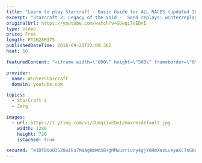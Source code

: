 ```yaml
---
title: "Learn to play Starcraft - Basic Guide for ALL RACES (updated 2017) #2"
excerpt: "Starcraft 2: Legacy of the Void -  Send replays: winterreplays@gmail.com ( -- Watch live at https://www.twitch.tv/wintergaming"
originalUrl: https://youtube.com/watch?v=GUeqi7vEDvI
type: video
price: Free
length: PT2H28M37S
publishedDateTime: 2018-09-21T22:08:36Z
heat: 50

featuredContent: "<iframe width=\"800\" height=\"500\" frameborder=\"0\" src=\"https://www.youtube.com/embed/GUeqi7vEDvI\" allow=\"accelerometer; autoplay; encrypted-media; gyroscope; picture-in-picture\" allowfullscreen></iframe>"

provider:
  name: WinterStarcraft
  domain: youtube.com

topics:
  - StarCraft 2
  - Zerg

images:
  - url: https://i.ytimg.com/vi/GUeqi7vEDvI/maxresdefault.jpg
    width: 1280
    height: 720
    isCached: true

secured: "e1DTB6oU35Z0uIku7MaAgHmWm58+gMMwuzriuny4gjY8HmXazLveyAKC7nS8qgb9fe5QTEN/aiJPPLBbDd38tO8SM/B9zyxuEHycare5dpm79z49Z/FKI35CO/PY1uM4kVCNpd6Ns25s6e2KMu1HdnPMxwJ6q4x1n08L0n0XWNhJ27cIRSdyi0BfX0J6rGmV/Et0HxZP7xcPeDAqMhRy4GB/+ywbufs0f9NAuKhPkibk4jmqX/fm3HT56i/g6iKv1YLPwBdoK45tboAA0HqmG+XFkpVXqhcVe8GeUaEKbWcaVKPBXbgnKPmxlxJKkXFKkUnHH3KZNR/blHnlv2F+oMCE0c1oGpLd0YnxCvpNvxSmC5ZMKwNyrnxByPEy9LEJG9zu99lEb7Qh5TaiEvtd/wjMD5dLP+0BLDjp1FuRzPM=;j6+fSAkrdwQKC4pk7EbYwQ=="
---
```


